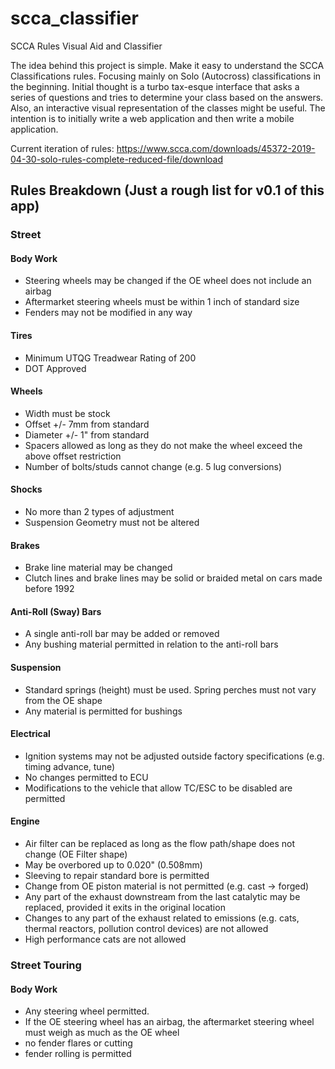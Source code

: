 # scca_classifier
SCCA Rules Visual Aid and Classifier

The idea behind this project is simple. Make it easy to understand the SCCA Classifications rules. Focusing mainly on Solo (Autocross) classifications in the beginning. Initial thought is a turbo tax-esque interface that asks a series of questions and tries to determine your class based on the answers. Also, an interactive visual representation of the classes might be useful. The intention is to initially write a web application and then write a mobile application.

Current iteration of rules: https://www.scca.com/downloads/45372-2019-04-30-solo-rules-complete-reduced-file/download

## Rules Breakdown (Just a rough list for v0.1 of this app)

### Street

#### Body Work
* Steering wheels may be changed if the OE wheel does not include an airbag
* Aftermarket steering wheels must be within 1 inch of standard size
* Fenders may not be modified in any way

#### Tires
* Minimum UTQG Treadwear Rating of 200
* DOT Approved

#### Wheels
* Width must be stock
* Offset +/- 7mm from standard
* Diameter +/- 1" from standard
* Spacers allowed as long as they do not make the wheel exceed the above offset restriction
* Number of bolts/studs cannot change (e.g. 5 lug conversions)

#### Shocks
* No more than 2 types of adjustment
* Suspension Geometry must not be altered

#### Brakes
* Brake line material may be changed
* Clutch lines and brake lines may be solid or braided metal on cars made before 1992

#### Anti-Roll (Sway) Bars
* A single anti-roll bar may be added or removed
* Any bushing material permitted in relation to the anti-roll bars

#### Suspension
* Standard springs (height) must be used. Spring perches must not vary from the OE shape
* Any material is permitted for bushings

#### Electrical
* Ignition systems may not be adjusted outside factory specifications (e.g. timing advance, tune)
* No changes permitted to ECU
* Modifications to the vehicle that allow TC/ESC to be disabled are permitted

#### Engine
* Air filter can be replaced as long as the flow path/shape does not change (OE Filter shape)
* May be overbored up to 0.020" (0.508mm)
* Sleeving to repair standard bore is permitted
* Change from OE piston material is not permitted (e.g. cast -> forged)
* Any part of the exhaust downstream from the last catalytic may be replaced, provided it exits in the original location
* Changes to any part of the exhaust related to emissions (e.g. cats, thermal reactors, pollution control devices) are not allowed
* High performance cats are not allowed

### Street Touring
#### Body Work
* Any steering wheel permitted.
* If the OE steering wheel has an airbag, the aftermarket steering wheel must weigh as much as the OE wheel
* no fender flares or cutting
* fender rolling is permitted
